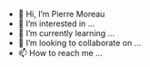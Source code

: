 - 👋 Hi, I’m Pierre Moreau
- 👀 I’m interested in ...
- 🌱 I’m currently learning ...
- 💞️ I’m looking to collaborate on ...
- 📫 How to reach me ...

<!---
PedroMoroDeChiboum/PedroMoroDeChiboum is a ✨ special ✨ repository because its `README.md` (this file) appears on your GitHub profile.
You can click the Preview link to take a look at your changes.
--->
